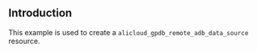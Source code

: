 ## Introduction

This example is used to create a `alicloud_gpdb_remote_adb_data_source` resource.

<!-- BEGIN_TF_DOCS -->

<!-- END_TF_DOCS -->
